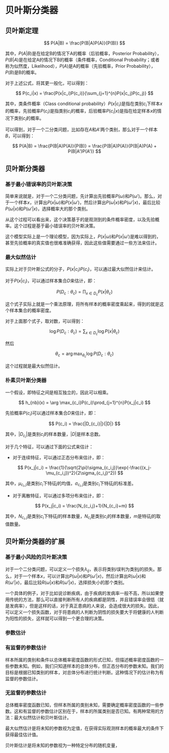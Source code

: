 # 贝叶斯分类器

## 贝叶斯定理

$$
P(A|B) = \frac{P(B|A)P(A)}{P(B)}
$$

其中，$P(A|B)$是在给定B的情况下A的概率（后验概率，Posterior Probability），$P(B|A)$是在给定A的情况下B的概率（条件概率，Conditional Probability；或者称为似然度，Likelihood），$P(A)$是A的概率（先验概率，Prior Probability），$P(B)$是B的概率。

对于上述公式，将其更一般化，可以得到：

$$
P(c_i|x) = \frac{P(x|c_i)P(c_i)}{\sum_{j=1}^{n}P(x|c_j)P(c_j)}
$$

其中，类条件概率（Class conditional probability）$P(x|c_i)$是指在类别$c_i$下样本$x$的概率，先验概率$P(c_i)$是指类别$c_i$的概率，后验概率$P(c_i|x)$是指在给定样本$x$的情况下类别$c_i$的概率。

可以得到，对于一个二分类问题，比如存在$A$和$A'$两个类别，那么对于一个样本$B$，可以得到：

$$
P(A|B) = \frac{P(B|A)P(A)}{P(B)} = \frac{P(B|A)P(A)}{P(B|A)P(A) + P(B|A')P(A')}
$$

## 贝叶斯分类器

### 基于最小错误率的贝叶斯决策

简单来说就是，对于一个二分类问题，先计算出先验概率$P(\omega)$和$P(\omega')$。那么，对于一个样本$x$，计算出$P(x|\omega)$和$P(x|\omega')$，然后计算出$P(\omega|x)$和$P(\omega'|x)$，最后比较$P(\omega|x)$和$P(\omega'|x)$，选择概率大的那个类别。

从这个过程可以看出来，这个决策基于的是观测到的条件概率密度，以及先验概率。这个过程是基于最小错误率的贝叶斯决策。

这个模型实际上是一个理论模型，因为实际上，$P(x|\omega)$和$P(x|\omega')$是难以得到的，甚至先验概率的真实值也很难准确获得，因此这些值需要通过一些方法来估计。

### 最大似然估计

实际上对于贝叶斯公式的分子，$P(x|c_i)P(c_i)$，可以通过最大似然估计来估计。

对于$P(x|c_i)$，可以通过样本集合$D$来估计，即：

$$
P(D_c:\theta_c) = \prod_{x \in D_c}P(x|\theta_c)
$$

这个式子实际上就是一个乘法原理，将所有样本的概率密度乘起来，得到的就是这个样本集合的概率密度。

对于上面那个式子，取对数，可以得到：

$$
\log P(D_c:\theta_c) = \sum_{x \in D_c}\log P(x|\theta_c)
$$

然后

$$
\theta_c = \arg \max_{\theta_c}\log P(D_c:\theta_c)
$$

这个过程就是最大似然估计。

### 朴素贝叶斯分类器

一个假设，即特征之间是相互独立的，因此可以相乘。

$$
h_{nb}(x) = \arg \max_{c_i}P(c_i)\prod_{j=1}^{n}P(x_j|c_i)
$$

先验概率$P(c_i)$可以通过样本集合$D$来估计，即：

$$
P(c_i) = \frac{|D_{c_i}|}{|D|}
$$

其中，$|D_{c_i}|$是类别$c_i$的样本数量，$|D|$是样本总数。

对于几个特征，可以通过下面的公式来估计：

- 对于连续特征，可以通过正态分布来估计，即：

$$
P(x_j|c_i) = \frac{1}{\sqrt{2\pi}\sigma_{c_i,j}}\exp(-\frac{(x_j-\mu_{c_i,j})^2}{2\sigma_{c_i,j}^2})
$$

其中，$\mu_{c_i,j}$是类别$c_i$下特征$j$的均值，$\sigma_{c_i,j}$是类别$c_i$下特征$j$的标准差。

- 对于离散特征，可以通过多项分布来估计，即：

$$
P(x_j|c_i) = \frac{N_{c_i,j}+1}{N_{c_i}+m}
$$

其中，$N_{c_i,j}$是类别$c_i$下特征$j$的样本数量，$N_{c_i}$是类别$c_i$的样本数量，$m$是特征$j$的取值数量。

## 贝叶斯分类器的扩展

### 基于最小风险的贝叶斯决策

对于一个二分类问题，可以定义一个损失$\lambda_{ij}$，表示将类别$i$误判为类别$j$的损失。那么，对于一个样本$x$，可以计算出$P(\omega|x)$和$P(\omega'|x)$，然后计算出$R(\omega|x)$和$R(\omega'|x)$，最后比较$R(\omega|x)$和$R(\omega'|x)$，选择损失小的那个类别。

一个具体的例子，对于比如说诊断疾病，由于疾病的发病率一般不高，所以如果使用传统的方法，那么可以直接判断所有人的疾病都是阴性，并且错误率会很低（就是发病率），但是这样的话，对于真正患病的人来说，会造成很大的损失。因此，可以定义一个损失函数，对于将患病的人判断为阴性的损失要大于将健康的人判断为阳性的损失，这样就可以得到一个更合理的决策。

### 参数估计

### 有监督的参数估计

样本所属的类别和条件以总体概率密度函数的形式已知，但描述概率密度函数的一些参数未知。例如，我们只知道样本的总体分布，但正态分布的参数未知。我们的目标是根据已知类别的样本，对总体分布进行统计判断。这种情况下的估计称为有监督的参数估计。

### 无监督的参数估计

总体概率密度函数已知，但样本所属的类别未知，需要确定概率密度函数的一些参数。这和有监督的参数估计区别在于，样本的所属类别是否已知。有两种常用的方法：最大似然估计和贝叶斯估计。

最大似然估计是将未知的参数视为定值，在获得实际观测样本的概率最大的条件下获得最佳估计值。

贝叶斯估计是将未知的参数视为一种特定分布的随机变量，